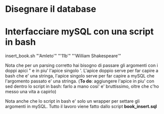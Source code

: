 # Disegnare il database

# Interfacciare mySQL con una script in bash

insert_book.sh "'Amleto'" "'11b'" "'William Shakespeare'"

Nota che per un parsing corretto hai bisogno di passare gli argomenti con i doppi apici " e in piu' l'apice singolo '. L'apice doppio serve per far capire a bash che e' una stringa, l'apice singolo serve per far capire a mySQL che l'argomento passato e' una stringa. (**To do**: aggiungere l'apice in piu' con sed dentro lo script in bash: farlo a mano cosi' e' bruttissimo, oltre che c'ho messo una vita a capirlo)

Nota anche che lo script in bash e' solo un wrapper per settare gli argomenti in mySQL. Tutto il lavoro viene fatto dallo script **book_insert.sql**

